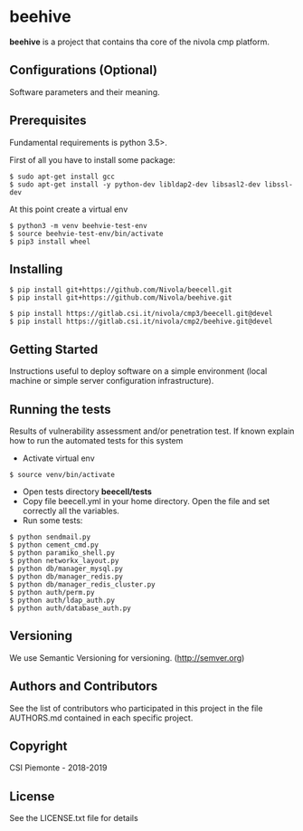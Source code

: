 # beehive
__beehive__ is a project that contains tha core of the nivola cmp platform.

## Configurations (Optional)
Software parameters and their meaning.

## Prerequisites
Fundamental requirements is python 3.5>.

First of all you have to install some package:

```
$ sudo apt-get install gcc
$ sudo apt-get install -y python-dev libldap2-dev libsasl2-dev libssl-dev
```

At this point create a virtual env

```
$ python3 -m venv beehvie-test-env
$ source beehvie-test-env/bin/activate
$ pip3 install wheel
```

## Installing

```
$ pip install git+https://github.com/Nivola/beecell.git
$ pip install git+https://github.com/Nivola/beehive.git

$ pip install https://gitlab.csi.it/nivola/cmp3/beecell.git@devel
$ pip install https://gitlab.csi.it/nivola/cmp2/beehive.git@devel
```

## Getting Started
Instructions useful to deploy software on a simple environment (local machine or simple server configuration infrastructure).

## Running the tests
Results of vulnerability assessment and/or penetration test. If known explain how to run the automated tests for this system

- Activate virtual env

```
$ source venv/bin/activate
```

- Open tests directory __beecell/tests__
- Copy file beecell.yml in your home directory. Open the file and set correctly all the <BLANK> variables.
- Run some tests:

```
$ python sendmail.py
$ python cement_cmd.py 
$ python paramiko_shell.py 
$ python networkx_layout.py
$ python db/manager_mysql.py 
$ python db/manager_redis.py
$ python db/manager_redis_cluster.py 
$ python auth/perm.py 
$ python auth/ldap_auth.py 
$ python auth/database_auth.py 
```

## Versioning
We use Semantic Versioning for versioning. (http://semver.org)

## Authors and Contributors
See the list of contributors who participated in this project in the file AUTHORS.md contained in each specific project.

## Copyright
CSI Piemonte - 2018-2019

## License
See the LICENSE.txt file for details
